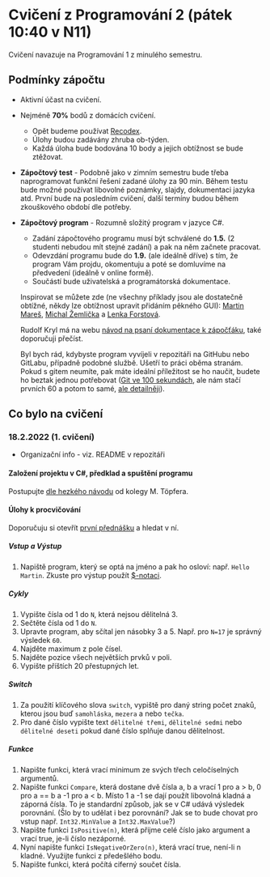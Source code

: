 # Cvičení z Programování 2 (pátek 10:40 v N11)

Cvičení navazuje na Programování 1 z minulého semestru.

## Podmínky zápočtu

- Aktivní účast na cvičení.
- Nejméně **70%** bodů z domácích cvičení.
  * Opět budeme používat [Recodex](https://recodex.mff.cuni.cz/).
  * Úlohy budou zadávány zhruba ob-týden.
  * Každá úloha bude bodována 10 body a jejich obtížnost se bude ztěžovat.

- **Zápočtový test** - Podobně jako v zimním semestru bude třeba naprogramovat funkční řešení zadané úlohy za 90 min.
  Během testu bude možné používat libovolné poznámky, slajdy, dokumentaci jazyka atd.
  První bude na posledním cvičení, další termíny budou během zkouškového období dle potřeby.

- **Zápočtový program** - Rozumně složitý program v jazyce C#.
  * Zadání zápočtového programu musí být schválené do **1.5.** (2 studenti nebudou mít stejné zadání) a pak
    na něm začnete pracovat.
  * Odevzdání programu bude do **1.9.** (ale ideálně dříve) s tím, že program Vám projdu, okomentuju
    a poté se domluvíme na předvedení (ideálně v online formě).
  * Součástí bude uživatelská a programátorská dokumentace.

  Inspirovat se můžete zde (ne všechny příklady jsou ale dostatečně obtížné, někdy lze obtížnost upravit přidáním pěkného GUI):
  [Martin Mareš](http://mj.ucw.cz/vyuka/zap/),
  [Michal Žemlička](http://www.ms.mff.cuni.cz/~zemlicka/vyuka/NMIN101/namety/) a
  [Lenka Forstová](https://www.ms.mff.cuni.cz/~forstova/pgmZ/Zapoctaky.html).

  Rudolf Kryl má na webu [návod na psaní dokumentace k zápočťáku](https://ksvi.mff.cuni.cz/~kryl/dokumentace.htm),
  také doporučuji přečíst.

  Byl bych rád, kdybyste program vyvíjeli v repozitáři na GitHubu nebo GitLabu, případně podobné službě.
  Ušetří to práci oběma stranám. Pokud s gitem neumíte, pak máte ideální příležitost se ho naučit, budete ho beztak jednou potřebovat ([Git ve 100 sekundách](https://www.youtube.com/watch?v=hwP7WQkmECE&ab_channel=Fireship),
  ale nám stačí prvních 60 a potom to samé, [ale detailněji](https://www.youtube.com/watch?v=HkdAHXoRtos&ab_channel=Fireship)).


## Co bylo na cvičení

### 18.2.2022 (1. cvičení)

* Organizační info - viz. README v repozitáři

#### Založení projektu v C#, předklad a spuštění programu

Postupujte [dle hezkého návodu](https://gimli.ms.mff.cuni.cz/~topfermi/vyuka/2122/NPRG031/#uzitecne-info) od kolegy M. Töpfera.

#### Úlohy k procvičování

Doporučuju si otevřít [první přednášku](https://ksvi.mff.cuni.cz/~holan/Pgm-2_2021_01.pdf) a hledat v ní.

##### Vstup a Výstup

1. Napiště program, který se optá na jméno a pak ho osloví: např. `Hello Martin`.
   Zkuste pro výstup použít [$-notaci](https://docs.microsoft.com/en-us/dotnet/csharp/language-reference/tokens/interpolated). 

##### Cykly

1. Vypište čísla od 1 do `N`, která nejsou dělitelná 3.
1. Sečtěte čísla od 1 do `N`.
1. Upravte program, aby sčítal jen násobky 3 a 5. Např. pro `N=17` je správný výsledek `60`.
1. Najděte maximum z pole čísel.
1. Najděte pozice všech největších prvků v poli.
1. Vypište příštích 20 přestupných let.

##### Switch

1. Za použití klíčového slova `switch`, vypiště pro daný string počet znaků, kterou jsou buď `samohláska`,
   `mezera` a nebo `tečka`.
1. Pro dané číslo vypište text `dělitelné třemi`, `dělitelné sedmi` nebo `dělitelné deseti` pokud dané číslo
   splňuje danou dělitelnost.

##### Funkce

1. Napište funkci, která vrací minimum ze svých třech celočíselných argumentů.
1. Napište funkci `Compare`, která dostane dvě čísla a, b a vrací 1 pro a > b, 0 pro a == b a -1 pro a < b.
   Místo 1 a -1 se dají použít libovolná kladná a záporná čísla. To je standardní způsob, jak se v C# udává výsledek porovnání.
   (Šlo by to udělat i bez porovnání? Jak se to bude chovat pro vstup např. `Int32.MinValue` a `Int32.MaxValue`?)
1. Napište funkci `IsPositive(n)`, která přijme celé číslo jako argument a vrací true, je-li číslo nezáporné.
1. Nyní napište funkci `IsNegativeOrZero(n)`, která vrací true, není-li n kladné. Využijte funkci z předešlého bodu.
1. Napište funkci, která počítá ciferný součet čísla.
